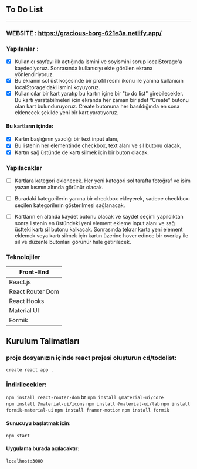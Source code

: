 ## To Do List
-------------
### WEBSITE : https://gracious-borg-621e3a.netlify.app/

### Yapılanlar : 
- [x] Kullanıcı sayfayı ilk açtığında ismini ve soyismini sorup localStorage'a
kaydediyoruz. Sonrasında kullanıcıyı ekte görülen ekrana yönlendiriyoruz.
- [x] Bu ekranın sol üst köşesinde bir profil resmi ikonu ile yanına kullanıcın
localStorage'daki ismini koyuyoruz.
- [x] Kullanıcılar bir kart yaratıp bu kartın içine bir "to do list" girebilecekler. Bu kartı
yaratabilmeleri icin ekranda her zaman bir adet “Create” butonu olan kart
bulunduruyoruz. Create butonuna her basıldığında en sona eklenecek şekilde yeni
bir kart yaratıyoruz.
#### Bu kartların içinde:
- [x] Kartın başlığının yazdığı bir text input alanı,
- [x] Bu listenin her elementinde checkbox, text alanı ve sil butonu olacak,
- [x] Kartın sağ üstünde de kartı silmek için bir buton olacak.

### Yapılacaklar
- [ ] Kartlara kategori eklenecek. Her yeni kategori sol tarafta fotoğraf ve isim yazan
kısmın altında görünür olacak.
- [ ] Buradaki kategorilerin yanına bir checkbox ekleyerek, sadece checkboxı seçilen
kategorilerin gösterilmesi sağlanacak. 
- [ ] Kartların en altında kaydet butonu olacak ve kaydet seçimi yapıldıktan sonra
listenin en üstündeki yeni element ekleme input alanı ve sağ üstteki kartı sil butonu kalkacak. Sonrasında tekrar karta yeni element eklemek veya kartı silmek
için kartın üzerine hover edince bir overlay ile sil ve düzenle butonları görünür
hale getirilecek.


### Teknolojiler

Front-End |  
------------ |
React.js |  
React Router Dom |
React Hooks |
Material UI |
Formik |


##  Kurulum Talimatları

### proje dosyanızın içinde react projesi oluşturun cd/todolist:

```create react app .```

### İndirilecekler:
```npm install react-router-dom```
br
```npm install @material-ui/core```
<br>
```npm install @material-ui/icons```
```npm install @material-ui/lab```
```npm install formik-material-ui```
```npm install framer-motion```
```npm install formik```

#### Sunucuyu başlatmak için:

```npm start```

#### Uygulama burada açılacaktır:

```localhost:3000```

